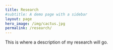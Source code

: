 ```yaml
---
title: Research
#subtitle: A demo page with a sidebar
layout: page
hero_image: /img/cactus.jpg
permalink: /research/
---
```


This is where a description of my research will go.
